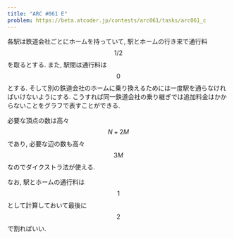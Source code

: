```yaml
---
title: "ARC #061 E"
problem: https://beta.atcoder.jp/contests/arc061/tasks/arc061_c
---
```

各駅は鉄道会社ごとにホームを持っていて, 駅とホームの行き来で通行料 $$ 1/2 $$ を取るとする. また, 駅間は通行料は $$ 0 $$ とする. そして別の鉄道会社のホームに乗り換えるためには一度駅を通らなければいけないようにする. こうすれば同一鉄道会社の乗り継ぎでは追加料金はかからないことをグラフで表すことができる.

必要な頂点の数は高々 $$ N+2M $$ であり, 必要な辺の数も高々 $$ 3M $$ なのでダイクストラ法が使える.

なお, 駅とホームの通行料は $$ 1 $$ として計算しておいて最後に $$ 2 $$ で割ればいい.
